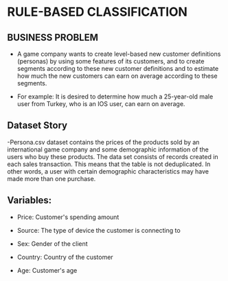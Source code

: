 # RULE-BASED CLASSIFICATION
## BUSINESS PROBLEM
- A game company wants to create level-based new customer definitions (personas) by using some features of its customers, and to create segments according to these new customer definitions and to estimate how much the new customers can earn on average according to these segments.

- For example: It is desired to determine how much a 25-year-old male user from Turkey, who is an IOS user, can earn on average.

## Dataset Story

-Persona.csv dataset contains the prices of the products sold by an international game company and some demographic information of the users who buy these products. The data set consists of records created in each sales transaction. This means that the table is not deduplicated. In other words, a user with certain demographic characteristics may have made more than one purchase.
## Variables:

   - Price: Customer's spending amount

   - Source: The type of device the customer is connecting to

   - Sex: Gender of the client

   - Country: Country of the customer

   - Age: Customer's age

  
